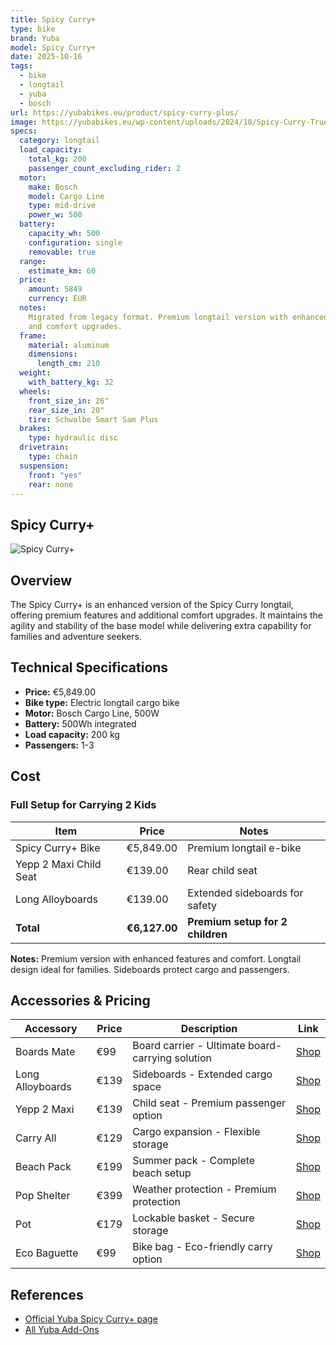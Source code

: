 ```yaml
---
title: Spicy Curry+
type: bike
brand: Yuba
model: Spicy Curry+
date: 2025-10-16
tags:
  - bike
  - longtail
  - yuba
  - bosch
url: https://yubabikes.eu/product/spicy-curry-plus/
image: https://yubabikes.eu/wp-content/uploads/2024/10/Spicy-Curry-True-Blue-No-BG.png
specs:
  category: longtail
  load_capacity:
    total_kg: 200
    passenger_count_excluding_rider: 2
  motor:
    make: Bosch
    model: Cargo Line
    type: mid-drive
    power_w: 500
  battery:
    capacity_wh: 500
    configuration: single
    removable: true
  range:
    estimate_km: 60
  price:
    amount: 5849
    currency: EUR
  notes:
    Migrated from legacy format. Premium longtail version with enhanced features
    and comfort upgrades.
  frame:
    material: aluminum
    dimensions:
      length_cm: 210
  weight:
    with_battery_kg: 32
  wheels:
    front_size_in: 26"
    rear_size_in: 20"
    tire: Schwalbe Smart Sam Plus
  brakes:
    type: hydraulic disc
  drivetrain:
    type: chain
  suspension:
    front: "yes"
    rear: none
---
```


## Spicy Curry+

![Spicy Curry+](https://yubabikes.eu/wp-content/uploads/2024/10/Spicy-Curry-True-Blue-No-BG.png)

## Overview

The Spicy Curry+ is an enhanced version of the Spicy Curry longtail, offering premium features and additional comfort upgrades. It maintains the agility and stability of the base model while delivering extra capability for families and adventure seekers.

## Technical Specifications

- **Price:** €5,849.00
- **Bike type:** Electric longtail cargo bike
- **Motor:** Bosch Cargo Line, 500W
- **Battery:** 500Wh integrated
- **Load capacity:** 200 kg
- **Passengers:** 1-3

## Cost

### Full Setup for Carrying 2 Kids

| Item                   | Price         | Notes                            |
| ---------------------- | ------------- | -------------------------------- |
| Spicy Curry+ Bike      | €5,849.00     | Premium longtail e-bike          |
| Yepp 2 Maxi Child Seat | €139.00       | Rear child seat                  |
| Long Alloyboards       | €139.00       | Extended sideboards for safety   |
| **Total**              | **€6,127.00** | **Premium setup for 2 children** |

**Notes:** Premium version with enhanced features and comfort. Longtail design ideal for families. Sideboards protect cargo and passengers.

## Accessories & Pricing

| Accessory        | Price | Description                                      | Link                                                   |
| ---------------- | ----- | ------------------------------------------------ | ------------------------------------------------------ |
| Boards Mate      | €99   | Board carrier - Ultimate board-carrying solution | [Shop](https://yubabikes.eu/product/boards-mate/)      |
| Long Alloyboards | €139  | Sideboards - Extended cargo space                | [Shop](https://yubabikes.eu/product/long-alloyboards/) |
| Yepp 2 Maxi      | €139  | Child seat - Premium passenger option            | [Shop](https://yubabikes.eu/product/yepp-2-maxi/)      |
| Carry All        | €129  | Cargo expansion - Flexible storage               | [Shop](https://yubabikes.eu/product/carry-all/)        |
| Beach Pack       | €199  | Summer pack - Complete beach setup               | [Shop](https://yubabikes.eu/product/beach-pack/)       |
| Pop Shelter      | €399  | Weather protection - Premium protection          | [Shop](https://yubabikes.eu/product/pop-shelter/)      |
| Pot              | €179  | Lockable basket - Secure storage                 | [Shop](https://yubabikes.eu/product/pot/)              |
| Eco Baguette     | €99   | Bike bag - Eco-friendly carry option             | [Shop](https://yubabikes.eu/product/eco-baguette/)     |

## References

- [Official Yuba Spicy Curry+ page](https://yubabikes.eu/product/spicy-curry-plus/)
- [All Yuba Add-Ons](https://yubabikes.eu/shop/add-ons/)
